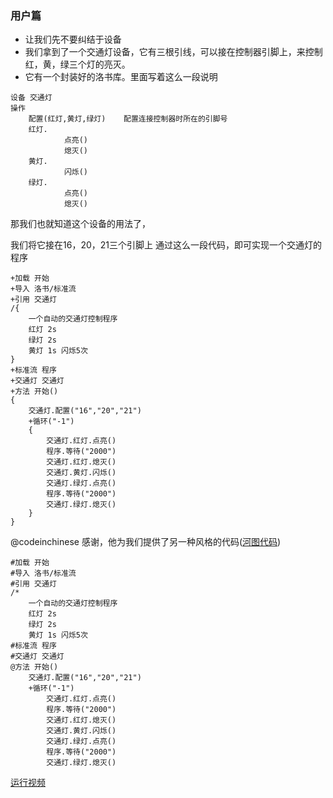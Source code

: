 ### 用户篇
+ 让我们先不要纠结于设备
+ 我们拿到了一个交通灯设备，它有三根引线，可以接在控制器引脚上，来控制红，黄，绿三个灯的亮灭。
+ 它有一个封装好的洛书库。里面写着这么一段说明

```
设备 交通灯
操作 
    配置(红灯,黄灯,绿灯)    配置连接控制器时所在的引脚号
    红灯.    
            点亮()
            熄灭()
    黄灯.
            闪烁()
    绿灯.
            点亮()
            熄灭()
```

那我们也就知道这个设备的用法了，

我们将它接在16，20，21三个引脚上
通过这么一段代码，即可实现一个交通灯的程序


```
+加载 开始
+导入 洛书/标准流
+引用 交通灯
/{
    一个自动的交通灯控制程序
    红灯 2s
    绿灯 2s
    黄灯 1s 闪烁5次
}
+标准流 程序
+交通灯 交通灯
+方法 开始()
{
    交通灯.配置("16","20","21")
    +循环("-1")
    {
        交通灯.红灯.点亮()
        程序.等待("2000")
        交通灯.红灯.熄灭()
        交通灯.黄灯.闪烁()
        交通灯.绿灯.点亮()
        程序.等待("2000")
        交通灯.绿灯.熄灭()
    }
}
```

@codeinchinese 感谢，他为我们提供了另一种风格的代码([河图代码](https://gitee.com/chen-chaochen/lpk/tree/expand/%E6%B2%B3%E5%9B%BE%E7%BC%96%E8%AF%91%E5%99%A8))
```
#加载 开始
#导入 洛书/标准流
#引用 交通灯
/*
    一个自动的交通灯控制程序
    红灯 2s
    绿灯 2s
    黄灯 1s 闪烁5次
#标准流 程序
#交通灯 交通灯
@方法 开始()
    交通灯.配置("16","20","21")
    +循环("-1")
        交通灯.红灯.点亮()
        程序.等待("2000")
        交通灯.红灯.熄灭()
        交通灯.黄灯.闪烁()
        交通灯.绿灯.点亮()
        程序.等待("2000")
        交通灯.绿灯.熄灭()
```
[运行视频](https://www.douyin.com/video/7132699607171124488)

